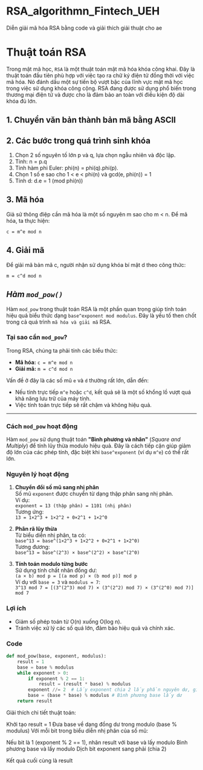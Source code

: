 # RSA_algorithmn_Fintech_UEH
Diễn giải mã hóa RSA bằng code và giải thích giải thuật cho ae
# **Thuật toán RSA**

Trong mật mã học, `RSA` là một thuật toán mật mã hóa khóa công khai. Đây là thuật toán đầu tiên phù hợp với việc tạo ra chữ ký điện tử đồng thời với việc mã hóa. Nó đánh dấu một sự tiến bộ vượt bậc của lĩnh vực mật mã học trong việc sử dụng khóa công cộng. RSA đang được sử dụng phổ biến trong thương mại điện tử và được cho là đảm bảo an toàn với điều kiện độ dài khóa đủ lớn.

## **1. Chuyển văn bản thành bản mã bằng ASCII**

## **2. Các bước trong quá trình sinh khóa**

1. Chọn 2 số nguyên tố lớn p và q, lựa chọn ngẫu nhiên và độc lập.
2. Tính: n = p.q
3. Tính hàm phi Euler: phi(n) = phi(q).phi(p).
4. Chọn 1 số e sao cho 1 < e < phi(n) và gcd(e, phi(n)) = 1
5. Tính d: d.e = 1 (mod phi(n))

## **3. Mã hóa**

Giả sử thông điệp cần mã hóa là một số nguyên m sao cho m < n. Để mã hóa, ta thực hiện:

`c = m^e mod n`

## **4. Giải mã**

Để giải mã bản mã c, người nhận sử dụng khóa bí mật d theo công thức:

`m = c^d mod n`

## ***Hàm `mod_pow()`***

Hàm `mod_pow` trong thuật toán RSA là một phần quan trọng giúp tính toán hiệu quả biểu thức dạng `base^exponent mod modulus`. Đây là yếu tố then chốt trong cả quá trình `mã hóa và giải mã` RSA.

### **Tại sao cần `mod_pow`?**

Trong RSA, chúng ta phải tính các biểu thức:

- **Mã hóa:** `c = m^e mod n`
- **Giải mã:** `m = c^d mod n`

Vấn đề ở đây là các số mũ `e` và `d` thường rất lớn, dẫn đến:

- Nếu tính trực tiếp `m^e` hoặc `c^d`, kết quả sẽ là một số khổng lồ vượt quá khả năng lưu trữ của máy tính.
- Việc tính toán trực tiếp sẽ rất chậm và không hiệu quả.

---

### **Cách `mod_pow` hoạt động**
Hàm `mod_pow` sử dụng thuật toán **"Bình phương và nhân"** (*Square and Multiply*) để tính lũy thừa modulo hiệu quả. Đây là cách tiếp cận giúp giảm độ lớn của các phép tính, đặc biệt khi `base^exponent` (ví dụ `m^e`) có thể rất lớn.

### **Nguyên lý hoạt động**

1. **Chuyển đổi số mũ sang nhị phân**  
    Số mũ `exponent` được chuyển từ dạng thập phân sang nhị phân.  
    Ví dụ:  
    `exponent = 13 (thập phân) = 1101 (nhị phân)`  
    Tương ứng:  
    `13 = 1×2^3 + 1×2^2 + 0×2^1 + 1×2^0`

2. **Phân rã lũy thừa**  
    Từ biểu diễn nhị phân, ta có:  
    `base^13 = base^(1×2^3 + 1×2^2 + 0×2^1 + 1×2^0)`  
    Tương đương:  
    `base^13 = base^(2^3) × base^(2^2) × base^(2^0)`

3. **Tính toán modulo từng bước**  
    Sử dụng tính chất nhân đồng dư:  
    `(a × b) mod p = [(a mod p) × (b mod p)] mod p`  
    Ví dụ với `base = 3` và `modulus = 7`:  
    `3^13 mod 7 = [(3^(2^3) mod 7) × (3^(2^2) mod 7) × (3^(2^0) mod 7)] mod 7`

### **Lợi ích**
- Giảm số phép toán từ O(n) xuống O(log n).
- Tránh việc xử lý các số quá lớn, đảm bảo hiệu quả và chính xác.


### **Code**
```python 
def mod_pow(base, exponent, modulus):
    result = 1
    base = base % modulus
    while exponent > 0:
        if exponent % 2 == 1:
            result = (result * base) % modulus
        exponent //= 2  # Lấy exponent chia 2 lấy phần nguyên dư, giống như cách chuyển từ số thập phân sang nhị phân
        base = (base * base) % modulus # Bình phương base lấy dư 
    return result
```

Giải thích chi tiết thuật toán:

Khởi tạo result = 1
Đưa base về dạng đồng dư trong modulo (base % modulus)
Với mỗi bit trong biểu diễn nhị phân của số mũ:

Nếu bit là 1 (exponent % 2 == 1), nhân result với base và lấy modulo
Bình phương base và lấy modulo
Dịch bit exponent sang phải (chia 2)


Kết quả cuối cùng là result
